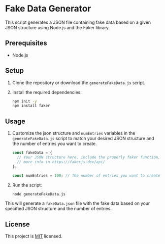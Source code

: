 # Fake Data Generator

This script generates a JSON file containing fake data based on a given JSON structure using Node.js and the Faker library.

## Prerequisites

- Node.js

## Setup

1. Clone the repository or download the `generateFakeData.js` script.

2. Install the required dependencies:

    ```bash
    npm init -y
    npm install faker
    ```

## Usage

1. Customize the json structure and `numEntries` variables in the `generateFakeData.js` script to match your desired JSON structure and the number of entries you want to create.

    ```javascript
    const fakeData = {
      // Your JSON structure here, include the properly faker function,
      // more info in https://fakerjs.dev/api/
    };

    const numEntries = 100; // The number of entries you want to create
    ```

2. Run the script:

    ```bash
    node generateFakeData.js
    ```

This will generate a `fakeData.json` file with the fake data based on your specified JSON structure and the number of entries.

## License

This project is [MIT](https://opensource.org/licenses/MIT) licensed.
